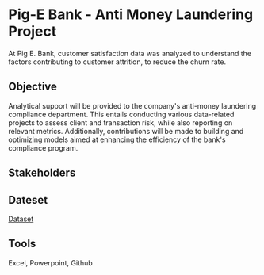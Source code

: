 # Pig-E Bank - Anti Money Laundering Project
At Pig E. Bank, customer satisfaction data was analyzed to understand the factors contributing to customer attrition, to reduce the churn rate.

## Objective
Analytical support will be provided to the company's anti-money laundering compliance department. This entails conducting various data-related projects to assess client and transaction risk, while also reporting on relevant metrics. Additionally, contributions will be made to building and optimizing models aimed at enhancing the efficiency of the bank's compliance program.

## Stakeholders


## Dateset
[Dataset](https://images.careerfoundry.com/public/courses/intro-to-data/E1/vgsales.xlsx)


## Tools
Excel, Powerpoint, Github

